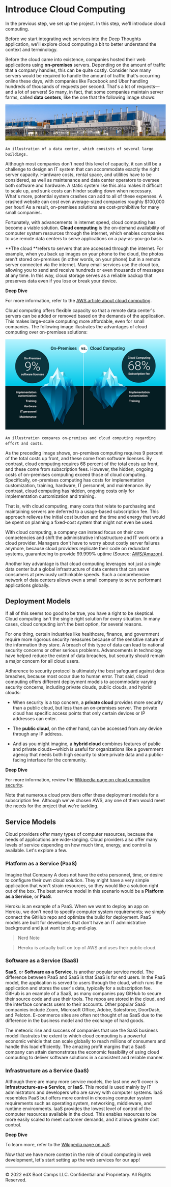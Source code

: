 # Introduce Cloud Computing

In the previous step, we set up the project. In this step, we'll introduce cloud computing.

Before we start integrating web services into the Deep Thoughts application, we'll explore cloud computing a bit to better understand the context and terminology.

Before the cloud came into existence, companies hosted their web applications using **on-premises** servers. Depending on the amount of traffic that a company handles, this can be quite costly. Consider how many servers would be required to handle the amount of traffic that's occurring online these days, with companies like Facebook and Uber handling hundreds of thousands of requests per second. That's a lot of requests—and a lot of servers! So many, in fact, that some companies maintain server farms, called **data centers**, like the one that the following image shows:

![](../Images/200-data-center.png)

`An illustration of a data center, which consists of several large buildings.`

Although most companies don't need this level of capacity, it can still be a challenge to design an IT system that can accommodate exactly the right server capacity. Hardware costs, rental space, and utilities have to be considered, as well as maintenance and data center operators to oversee both software and hardware. A static system like this also makes it difficult to scale up, and sunk costs can hinder scaling down when necessary. What's more, potential system crashes can add to all of these expenses. A crashed website can cost even average-sized companies roughly $100,000 per hour! As a result, on-premises solutions are cost-prohibitive for many small companies.

Fortunately, with advancements in internet speed, cloud computing has become a viable solution. **Cloud computing** is the on-demand availability of computer system resources through the internet, which enables companies to use remote data centers to serve applications on a pay-as-you-go basis.

**The cloud **refers to servers that are accessed through the internet. For example, when you back up images on your phone to the cloud, the photos aren't stored on-premises (in other words, on your phone) but in a remote server connected via the internet. Many email services use the cloud too, allowing you to send and receive hundreds or even thousands of messages at any time. In this way, cloud storage serves as a reliable backup that preserves data even if you lose or break your device.

**Deep Dive**

For more information, refer to the [AWS article about cloud computing](https://aws.amazon.com/what-is-cloud-computing/).

Cloud computing offers flexible capacity so that a remote data center's servers can be added or removed based on the demands of the application. This makes large-scale computing more affordable, even for small companies. The following image illustrates the advantages of cloud computing over on-premises solutions:

![](../Images/300-cloud-v-premise.png)

`An illustration compares on-premises and cloud computing regarding effort and costs.`

As the preceding image shows, on-premises computing requires 9 percent of the total costs up front, and these come from software licenses. By contrast, cloud computing requires 68 percent of the total costs up front, and these come from subscription fees. However, the hidden, ongoing costs of on-premises computing exceed those of cloud computing. Specifically, on-premises computing has costs for implementation customization, training, hardware, IT personnel, and maintenance. By contrast, cloud computing has hidden, ongoing costs only for implementation customization and training.

That is, with cloud computing, many costs that relate to purchasing and maintaining servers are deferred to a usage-based subscription fee. This approach relieves the initial cost burden and the time and energy that would be spent on planning a fixed-cost system that might not even be used.

With cloud computing, a company can instead focus on their core competencies and shift the administrative infrastructure and IT work onto a cloud provider. Managers don't have to worry about costly server failures anymore, because cloud providers replicate their code on redundant systems, guaranteeing to provide 99.999% uptime (Source: [AWS/Amazon)](https://aws.amazon.com/blogs/publicsector/achieving-five-nines-cloud-justice-public-safety/#:~:text=The%20accepted%20availability%20standard%20for,system%20must%20work%20seamlessly%20together.).

Another key advantage is that cloud computing leverages not just a single data center but a global infrastructure of data centers that can serve consumers at previously unthinkable speeds. Such a comprehensive network of data centers allows even a small company to serve performant applications globally.

## Deployment Models

If all of this seems too good to be true, you have a right to be skeptical. Cloud computing isn't the single right solution for every situation. In many cases, cloud computing isn't the best option, for several reasons.

For one thing, certain industries like healthcare, finance, and government require more rigorous security measures because of the sensitive nature of the information they store. A breach of this type of data can lead to national security concerns or other serious problems. Advancements in technology have helped reduce the extent of data breaches, but security should remain a major concern for all cloud users.

Adherence to security protocol is ultimately the best safeguard against data breaches, because most occur due to human error. That said, cloud computing offers different deployment models to accommodate varying security concerns, including private clouds, public clouds, and hybrid clouds:

* When security is a top concern, a **private cloud** provides more security than a public cloud, but less than an on-premises server. The private cloud has specific access points that only certain devices or IP addresses can enter.

* The **public cloud**, on the other hand, can be accessed from any device through any IP address.

* And as you might imagine, a **hybrid cloud** combines features of public and private clouds—which is useful for organizations like a government agency that needs both high security to store private data and a public-facing interface for the community.

**Deep Dive**

For more information, review the [Wikipedia page on cloud computing security](https://en.wikipedia.org/wiki/Cloud_computing_security).

Note that numerous cloud providers offer these deployment models for a subscription fee. Although we've chosen AWS, any one of them would meet the needs for the project that we're tackling.

## Service Models

Cloud providers offer many types of computer resources, because the needs of applications are wide-ranging. Cloud providers also offer many levels of service depending on how much time, energy, and control is available. Let's explore a few.

### Platform as a Service (PaaS)

Imagine that Company A does not have the extra personnel, time, or desire to configure their own cloud solution. They might have a very simple application that won't strain resources, so they would like a solution right out of the box. The best service model in this scenario would be a **Platform as a Service**, or **PaaS**.

Heroku is an example of a PaaS. When we want to deploy an app on Heroku, we don't need to specify computer system requirements; we simply connect the GitHub repo and optimize the build for deployment. PaaS models are built for developers that don't have an IT administrative background and just want to plug-and-play.

> Nerd Note

> Heroku is actually built on top of AWS and uses their public cloud.

### Software as a Service (SaaS)

**SaaS**, or **Software as a Service**, is another popular service model. The difference between PaaS and SaaS is that SaaS is for end users. In the PaaS model, the application is served to users through the cloud, which runs the application and stores the user's data, typically for a subscription fee. GitHub is an example of a SaaS, as many companies pay GitHub to secure their source code and use their tools. The repos are stored in the cloud, and the interface connects users to their accounts. Other popular SaaS companies include Zoom, Microsoft Office, Adobe, Salesforce, DoorDash, and Peloton. E-commerce sites are often not thought of as SaaS due to the difference in the business model and the exchange of hard goods.

The meteoric rise and success of companies that use the SaaS business model illustrates the extent to which cloud computing is a powerful economic vehicle that can scale globally to reach millions of consumers and handle this load efficiently. The amazing profit margins that a SaaS company can attain demonstrates the economic feasibility of using cloud computing to deliver software solutions in a consistent and reliable manner.

### Infrastructure as a Service (IaaS)

Although there are many more service models, the last one we'll cover is **Infrastructure-as-a Service**, or **IaaS**. This model is used mainly by IT administrators and developers who are savvy with computer systems. IaaS resembles PaaS but offers more control in choosing computer system requirements such as operating system, networking, middleware, and runtime environments. IaaS provides the lowest level of control of the computer resources available in the cloud. This enables resources to be more easily scaled to meet customer demands, and it allows greater cost control.

**Deep Dive**

To learn more, refer to the [Wikipedia page on aaS](https://en.wikipedia.org/wiki/As_a_service).

Now that we have more context in the role of cloud computing in web development, let's start setting up the web services for our app!

---
© 2022 edX Boot Camps LLC. Confidential and Proprietary. All Rights Reserved.